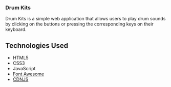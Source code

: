 ### Drum Kits

Drum Kits is a simple web application that allows users to play drum sounds by clicking on the buttons or pressing the corresponding keys on their keyboard.

## Technologies Used
- HTML5
- CSS3
- JavaScript
- [Font Awesome](https://fontawesome.com/)
- [CDNJS](https://cdnjs.com/)
